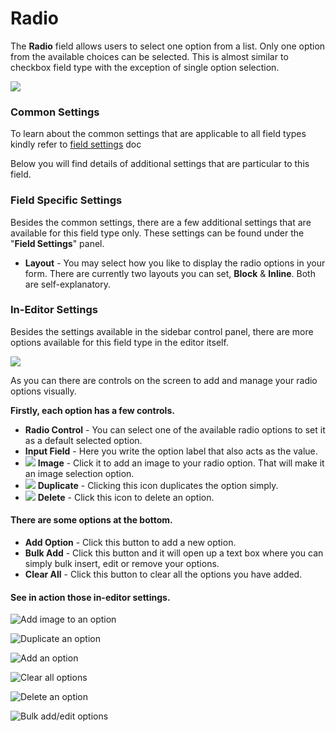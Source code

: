 # Radio

The **Radio** field allows users to select one option from a list. Only one option from the available choices can be selected. This is almost similar to checkbox field type with the exception of single option selection.

![](https://gblobscdn.gitbook.com/assets%2F-M3kpG_L2KnkqtciR1m_%2F-MAkW1SWnu1YpUXxgB1R%2F-MAkaJ9wwjUlBYEjh3n9%2FImage%202020-06-26%20at%205.12.17%20PM.png?alt=media&token=11430fd5-4994-4ab6-aeaf-ed0b443585c7)

### Common Settings <a id="common-settings"></a>

To learn about the common settings that are applicable to all field types kindly refer to [field settings](https://cakewp.gitbook.io/gutenberg-forms/getting-started/fields-settings#common-settings) doc‌

Below you will find details of additional settings that are particular to this field.‌

### Field Specific Settings <a id="field-specific-settings"></a>

Besides the common settings, there are a few additional settings that are available for this field type only. These settings can be found under the "**Field Settings**" panel.‌

* **Layout** - You may select how you like to display the radio options in your form. There are currently two layouts you can set, **Block** & **Inline**. Both are self-explanatory.

### In-Editor Settings <a id="in-editor-settings"></a>

Besides the settings available in the sidebar control panel, there are more options available for this field type in the editor itself.​‌

![](https://gblobscdn.gitbook.com/assets%2F-M3kpG_L2KnkqtciR1m_%2F-MAkbmQWRsiIGJW_ooxL%2F-MAkh9Akyd8FlfwyLP5-%2FImage%202020-06-26%20at%205.45.11%20PM.png?alt=media&token=a74bd7cd-cfe1-402e-b938-84b0613b7175)

As you can there are controls on the screen to add and manage your radio options visually.‌

**Firstly, each option has a few controls.**‌

* **Radio Control** - You can select one of the available radio options to set it as a default selected option.
* **Input Field** - Here you write the option label that also acts as the value.
* ​​![](https://firebasestorage.googleapis.com/v0/b/gitbook-28427.appspot.com/o/assets%2F-M3kpG_L2KnkqtciR1m_%2F-MAkbmQWRsiIGJW_ooxL%2F-MAkmm78z34D2IeHBF8l%2FImage%202020-06-26%20at%206.21.36%20PM.png?alt=media&token=b7160b17-5edc-4d98-bf38-bff21196f054) **Image** - Click it to add an image to your radio option. That will make it an image selection option.
* ​​![](https://firebasestorage.googleapis.com/v0/b/gitbook-28427.appspot.com/o/assets%2F-M3kpG_L2KnkqtciR1m_%2F-MAkbmQWRsiIGJW_ooxL%2F-MAkn6vSdGXkxk7Lq-nn%2FImage%202020-06-26%20at%206.21.50%20PM.png?alt=media&token=71a07ed5-bd68-461f-a920-aba025b1aae7) **Duplicate** - Clicking this icon duplicates the option simply.
* ​​![](https://firebasestorage.googleapis.com/v0/b/gitbook-28427.appspot.com/o/assets%2F-M3kpG_L2KnkqtciR1m_%2F-MAkbmQWRsiIGJW_ooxL%2F-MAknJtt429sGA-svaM_%2FImage%202020-06-26%20at%206.22.04%20PM.png?alt=media&token=fc38882a-8a5d-433c-9968-fae297bcbb22) **Delete** - Click this icon to delete an option.

#### There are some options at the bottom. <a id="there-are-some-options-at-the-bottom"></a>

* **Add Option** - Click this button to add a new option.
* **Bulk Add** - Click this button and it will open up a text box where you can simply bulk insert, edit or remove your options.
* **Clear All** - Click this button to clear all the options you have added.

#### See in action those in-editor settings.​​​​​​ <a id="see-in-action-those-in-editor-settings"></a>

![Add image to an option](https://gblobscdn.gitbook.com/assets%2F-M3kpG_L2KnkqtciR1m_%2F-MAkbmQWRsiIGJW_ooxL%2F-MAkqAOkro_mNwj3Vd2K%2FScreen%20Recording%202020-06-26%20at%2006.35%20PM.gif?alt=media&token=b3da6646-b604-48e3-9b42-124f37ec03ee)

![Duplicate an option](https://gblobscdn.gitbook.com/assets%2F-M3kpG_L2KnkqtciR1m_%2F-MAkbmQWRsiIGJW_ooxL%2F-MAkq5ms0BfV-A1hzPfr%2FScreen%20Recording%202020-06-26%20at%2006.33%20PM.gif?alt=media&token=42d0d46a-195f-45f0-99e6-c42474fe794a)

![Add an option](https://gblobscdn.gitbook.com/assets%2F-M3kpG_L2KnkqtciR1m_%2F-MAkbmQWRsiIGJW_ooxL%2F-MAkpxetpTtGsvgXJk2g%2FScreen%20Recording%202020-06-26%20at%2006.31%20PM.gif?alt=media&token=4fe70a83-d94a-462f-9913-379aea9f55d2)

![Clear all options](https://gblobscdn.gitbook.com/assets%2F-M3kpG_L2KnkqtciR1m_%2F-MAkbmQWRsiIGJW_ooxL%2F-MAkoe_0Y_otgm29oS24%2FScreen%20Recording%202020-06-26%20at%2005.43%20PM.gif?alt=media&token=eacdb8f8-170c-4bef-b4c9-73a868ce23fa)

![Delete an option](https://gblobscdn.gitbook.com/assets%2F-M3kpG_L2KnkqtciR1m_%2F-MAkbmQWRsiIGJW_ooxL%2F-MAkoRkV5Ln1D-xvQvg7%2FScreen%20Recording%202020-06-26%20at%2005.41%20PM.gif?alt=media&token=c4771f2b-1f21-4d6f-9131-e3b20d6c830e)

![Bulk add/edit options](https://gblobscdn.gitbook.com/assets%2F-M3kpG_L2KnkqtciR1m_%2F-MAkbmQWRsiIGJW_ooxL%2F-MAkoLVO6XVDWRrb3pu3%2FScreen%20Recording%202020-06-26%20at%2005.40%20PM.gif?alt=media&token=5615e759-265b-4668-b516-12605b223348)

​

